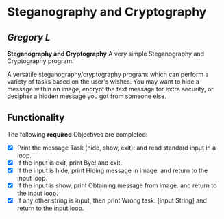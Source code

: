 # Steganography and Cryptography

## *Gregory L*

**Steganography and Cryptography** A very simple Steganography and Cryptography program.

A versatile steganography/cryptography program: which can perform a variety of tasks based on the user's wishes. 
You may want to hide a message within an image, encrypt the text message for extra security, 
or decipher a hidden message you got from someone else.

## Functionality

The following **required** Objectives are completed:

* [X] Print the message Task (hide, show, exit): and read standard input in a loop.
* [X] If the input is exit, print Bye! and exit.
* [X] If the input is hide, print Hiding message in image. and return to the input loop.
* [X] If the input is show, print Obtaining message from image. and return to the input loop.
* [X] If any other string is input, then print Wrong task: [input String] and return to the input loop.